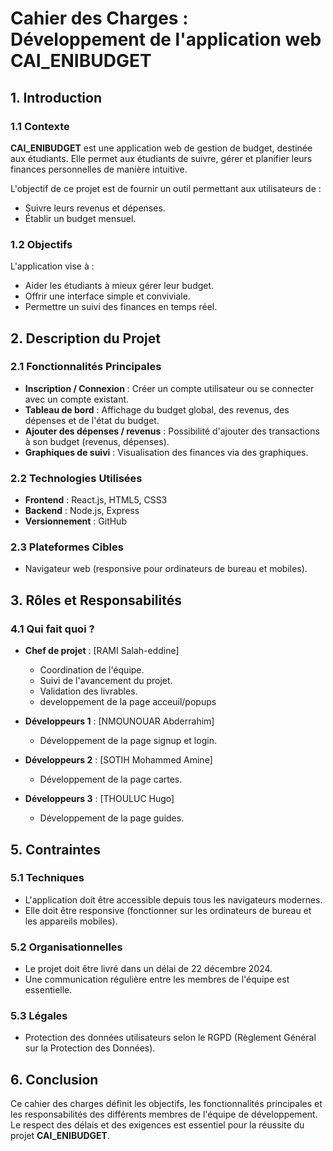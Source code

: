 # Cahier des Charges : Développement de l'application web **CAI_ENIBUDGET**

## 1. Introduction

### 1.1 Contexte
**CAI_ENIBUDGET** est une application web de gestion de budget, destinée aux étudiants. Elle permet aux étudiants de suivre, gérer et planifier leurs finances personnelles de manière intuitive.

L'objectif de ce projet est de fournir un outil permettant aux utilisateurs de :
- Suivre leurs revenus et dépenses.
- Établir un budget mensuel.

### 1.2 Objectifs
L'application vise à :
- Aider les étudiants à mieux gérer leur budget.
- Offrir une interface simple et conviviale.
- Permettre un suivi des finances en temps réel.

## 2. Description du Projet

### 2.1 Fonctionnalités Principales
- **Inscription / Connexion** : Créer un compte utilisateur ou se connecter avec un compte existant.
- **Tableau de bord** : Affichage du budget global, des revenus, des dépenses et de l'état du budget.
- **Ajouter des dépenses / revenus** : Possibilité d'ajouter des transactions à son budget (revenus, dépenses).
- **Graphiques de suivi** : Visualisation des finances via des graphiques.

### 2.2 Technologies Utilisées
- **Frontend** : React.js, HTML5, CSS3
- **Backend** : Node.js, Express
- **Versionnement** : GitHub

### 2.3 Plateformes Cibles
- Navigateur web (responsive pour ordinateurs de bureau et mobiles).


## 3. Rôles et Responsabilités

### 4.1 Qui fait quoi ?
- **Chef de projet** : [RAMI Salah-eddine]
  - Coordination de l'équipe.
  - Suivi de l'avancement du projet.
  - Validation des livrables.
  - developpement de la page acceuil/popups
  
- **Développeurs 1** : [NMOUNOUAR Abderrahim]
  - Développement de la page signup et login.
   
- **Développeurs 2** : [SOTIH Mohammed Amine]
  - Développement de la page cartes.
 
- **Développeurs 3** : [THOULUC Hugo]
  - Développement de la page guides.




## 5. Contraintes

### 5.1 Techniques
- L'application doit être accessible depuis tous les navigateurs modernes.
- Elle doit être responsive (fonctionner sur les ordinateurs de bureau et les appareils mobiles).

### 5.2 Organisationnelles
- Le projet doit être livré dans un délai de 22 décembre 2024.
- Une communication régulière entre les membres de l'équipe est essentielle.

### 5.3 Légales
- Protection des données utilisateurs selon le RGPD (Règlement Général sur la Protection des Données).

## 6. Conclusion
Ce cahier des charges définit les objectifs, les fonctionnalités principales et les responsabilités des différents membres de l'équipe de développement. Le respect des délais et des exigences est essentiel pour la réussite du projet **CAI_ENIBUDGET**.

